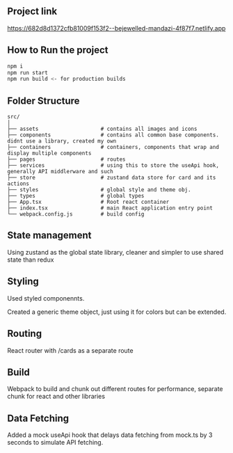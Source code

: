 ## Project link

https://682d8d1372cfb81009f153f2--bejewelled-mandazi-4f87f7.netlify.app


## How to Run the project

```bash
npm i
npm run start
npm run build <- for production builds
```

## Folder Structure
```
src/
│
├── assets                    # contains all images and icons
├── components                # contains all common base components. didnt use a library, created my own
├── containers                # containers, components that wrap and display multiple components
├── pages                     # routes
├── services                  # using this to store the useApi hook, generally API middlerware and such
├── store                     # zustand data store for card and its actions
├── styles                    # global style and theme obj.
├── types                     # global types
├── App.tsx                   # Root react container
├── index.tsx                 # main React application entry point
└── webpack.config.js         # build config
```

## State management

Using zustand as the global state library, cleaner and simpler to use shared state than redux

## Styling

Used styled componennts.

Created a generic theme object, just using it for colors but can be extended.

## Routing

React router with /cards as a separate route

## Build

Webpack to build and chunk out different routes for performance, separate chunk for react and other libraries

## Data Fetching

Added a mock useApi hook that delays data fetching from mock.ts by 3 seconds to simulate API fetching.